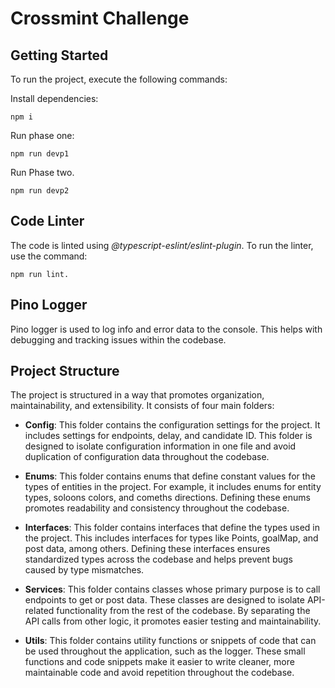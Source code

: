 # Crossmint Challenge

## Getting Started
To run the project, execute the following commands:

Install dependencies:
```console
npm i
```

Run phase one:
```console
npm run devp1
```

Run Phase two.
```console
npm run devp2
```

## Code Linter
The code is linted using *@typescript-eslint/eslint-plugin*. To run the linter, use the command:
```console
npm run lint.
```

## Pino Logger
Pino logger is used to log info and error data to the console. This helps with debugging and tracking issues within the codebase.

## Project Structure
The project is structured in a way that promotes organization, maintainability, and extensibility. It consists of four main folders:

 - **Config**: This folder contains the configuration settings for the project. It includes settings for endpoints, delay, and candidate ID. This folder is designed to isolate configuration information in one file and avoid duplication of configuration data throughout the codebase.

 - **Enums**: This folder contains enums that define constant values for the types of entities in the project. For example, it includes enums for entity types, soloons colors, and comeths directions. Defining these enums promotes readability and consistency throughout the codebase.

  - **Interfaces**: This folder contains interfaces that define the types used in the project. This includes interfaces for types like Points, goalMap, and post data, among others. Defining these interfaces ensures standardized types across the codebase and helps prevent bugs caused by type mismatches.

  - **Services**: This folder contains classes whose primary purpose is to call endpoints to get or post data. These classes are designed to isolate API-related functionality from the rest of the codebase. By separating the API calls from other logic, it promotes easier testing and maintainability.

  - **Utils**: This folder contains utility functions or snippets of code that can be used throughout the application, such as the logger. These small functions and code snippets make it easier to write cleaner, more maintainable code and avoid repetition throughout the codebase.
